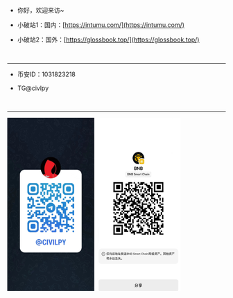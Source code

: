 
  
- 你好，欢迎来访~

- 小破站1：国内：[https://intumu.com/](https://intumu.com/)

- 小破站2：国外：[https://glossbook.top/](https://glossbook.top/)
  
<br><hr>
 
- 币安ID：1031823218
  
- TG@civlpy

<br><hr>

<div style="text-align: left; display: inline-block;">
  
  <img src="https://github.com/yeayee/yeayee/blob/main/2025-10-17_200133.jpg" alt="TG" width="400" height="400" />
</div>




